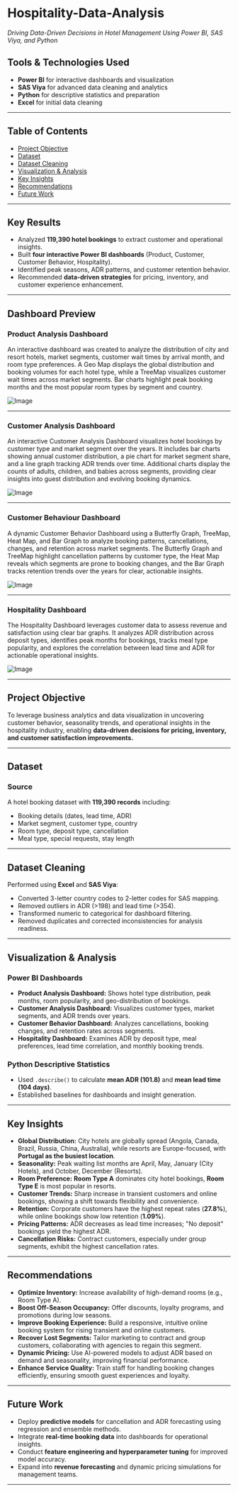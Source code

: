 # Hospitality-Data-Analysis

*Driving Data-Driven Decisions in Hotel Management Using Power BI, SAS Viya, and Python*

## Tools & Technologies Used

- **Power BI** for interactive dashboards and visualization
- **SAS Viya** for advanced data cleaning and analytics
- **Python** for descriptive statistics and preparation
- **Excel** for initial data cleaning

---

## Table of Contents

- [Project Objective](#project-objective)
- [Dataset](#dataset)
- [Dataset Cleaning](#dataset-cleaning)
- [Visualization & Analysis](#visualization--analysis)
- [Key Insights](#key-insights)
- [Recommendations](#recommendations)
- [Future Work](#future-work)

---

## Key Results

- Analyzed **119,390 hotel bookings** to extract customer and operational insights.
- Built **four interactive Power BI dashboards** (Product, Customer, Customer Behavior, Hospitality).
- Identified peak seasons, ADR patterns, and customer retention behavior.
- Recommended **data-driven strategies** for pricing, inventory, and customer experience enhancement.

---

## Dashboard Preview

### **Product Analysis Dashboard**

An interactive dashboard was created to analyze the distribution of city and resort hotels, market segments, customer wait times by arrival month, and room type preferences. A Geo Map displays the global distribution and booking volumes for each hotel type, while a TreeMap visualizes customer wait times across market segments. Bar charts highlight peak booking months and the most popular room types by segment and country.

![Image](https://github.com/Mohammed-Hanzala-Khan/Navigating-The-World-Of-Hospitality/blob/main/Dashboards/Product%20Analysis%20Dashboard.png)

---

### **Customer Analysis Dashboard**

An interactive Customer Analysis Dashboard visualizes hotel bookings by customer type and market segment over the years. It includes bar charts showing annual customer distribution, a pie chart for market segment share, and a line graph tracking ADR trends over time. Additional charts display the counts of adults, children, and babies across segments, providing clear insights into guest distribution and evolving booking dynamics.

![Image](https://github.com/Mohammed-Hanzala-Khan/Navigating-The-World-Of-Hospitality/blob/main/Dashboards/Customer%20Analysis%20Dashboard.png)

---

### Customer Behaviour Dashboard

A dynamic Customer Behavior Dashboard using a Butterfly Graph, TreeMap, Heat Map, and Bar Graph to analyze booking patterns, cancellations, changes, and retention across market segments. The Butterfly Graph and TreeMap highlight cancellation patterns by customer type, the Heat Map reveals which segments are prone to booking changes, and the Bar Graph tracks retention trends over the years for clear, actionable insights.

![Image](https://github.com/Mohammed-Hanzala-Khan/Navigating-The-World-Of-Hospitality/blob/main/Dashboards/Customer%20Behaviour%20Dashboard.png)

---

### Hospitality Dashboard

The Hospitality Dashboard leverages customer data to assess revenue and satisfaction using clear bar graphs. It analyzes ADR distribution across deposit types, identifies peak months for bookings, tracks meal type popularity, and explores the correlation between lead time and ADR for actionable operational insights.

![Image](https://github.com/Mohammed-Hanzala-Khan/Navigating-The-World-Of-Hospitality/blob/main/Dashboards/Hospitality%20Dashboard.png)

---

## Project Objective

To leverage business analytics and data visualization in uncovering customer behavior, seasonality trends, and operational insights in the hospitality industry, enabling **data-driven decisions for pricing, inventory, and customer satisfaction improvements.**

---

## Dataset

### Source

A hotel booking dataset with **119,390 records** including:

- Booking details (dates, lead time, ADR)
- Market segment, customer type, country
- Room type, deposit type, cancellation
- Meal type, special requests, stay length

---

## Dataset Cleaning

Performed using **Excel** and **SAS Viya**:
- Converted 3-letter country codes to 2-letter codes for SAS mapping.
- Removed outliers in ADR (>198) and lead time (>354).
- Transformed numeric to categorical for dashboard filtering.
- Removed duplicates and corrected inconsistencies for analysis readiness.

---

## Visualization & Analysis

### Power BI Dashboards

- **Product Analysis Dashboard:** Shows hotel type distribution, peak months, room popularity, and geo-distribution of bookings.
- **Customer Analysis Dashboard:** Visualizes customer types, market segments, and ADR trends over years.
- **Customer Behavior Dashboard:** Analyzes cancellations, booking changes, and retention rates across segments.
- **Hospitality Dashboard:** Examines ADR by deposit type, meal preferences, lead time correlation, and monthly booking trends.

### Python Descriptive Statistics

- Used `.describe()` to calculate **mean ADR (101.8)** and **mean lead time (104 days)**.
- Established baselines for dashboards and insight generation.

---

## Key Insights

- **Global Distribution:** City hotels are globally spread (Angola, Canada, Brazil, Russia, China, Australia), while resorts are Europe-focused, with **Portugal as the busiest location**.
- **Seasonality:** Peak waiting list months are April, May, January (City Hotels), and October, December (Resorts).
- **Room Preference:** **Room Type A** dominates city hotel bookings, **Room Type E** is most popular in resorts.
- **Customer Trends:** Sharp increase in transient customers and online bookings, showing a shift towards flexibility and convenience.
- **Retention:** Corporate customers have the highest repeat rates (**27.8%**), while online bookings show low retention (**1.09%**).
- **Pricing Patterns:** ADR decreases as lead time increases; "No deposit" bookings yield the highest ADR.
- **Cancellation Risks:** Contract customers, especially under group segments, exhibit the highest cancellation rates.

---

## Recommendations

- **Optimize Inventory:** Increase availability of high-demand rooms (e.g., Room Type A).
- **Boost Off-Season Occupancy:** Offer discounts, loyalty programs, and promotions during low seasons.
- **Improve Booking Experience:** Build a responsive, intuitive online booking system for rising transient and online customers.
- **Recover Lost Segments:** Tailor marketing to contract and group customers, collaborating with agencies to regain this segment.
- **Dynamic Pricing:** Use AI-powered models to adjust ADR based on demand and seasonality, improving financial performance.
- **Enhance Service Quality:** Train staff for handling booking changes efficiently, ensuring smooth guest experiences and loyalty.

---

## Future Work

- Deploy **predictive models** for cancellation and ADR forecasting using regression and ensemble methods.
- Integrate **real-time booking data** into dashboards for operational insights.
- Conduct **feature engineering and hyperparameter tuning** for improved model accuracy.
- Expand into **revenue forecasting** and dynamic pricing simulations for management teams.

---
